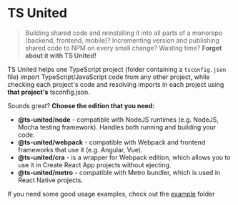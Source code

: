 # TS United

> Building shared code and reinstalling it into all parts of a monorepo (backend, frontend, mobile)? Incrementing version and publishing shared code to NPM on every small change? Wasting time? **Forget about it with TS United!**

TS United helps one TypeScript project (folder containing a `tsconfig.json` file) import TypeScript/JavaScript code from any other project, while checking each project's code and resolving imports in each project using **that project's** tsconfig.json.

Sounds great? **Choose the edition that you need:**

-   **@ts-united/node** - compatible with NodeJS runtimes (e.g. NodeJS, Mocha testing framework). Handles both running and building your code.
-   **@ts-united/webpack** - compatible with Webpack and frontend frameworks that use it (e.g. Angular, Vue).
-   **@ts-united/cra** - is a wrapper for Webpack edition, which allows you to use it in Create React App projects without ejecting.
-   **@ts-united/metro** - compatible with Metro bundler, which is used in React Native projects.

If you need some good usage examples, check out the [example](https://github.com/R-Mielamud/TsUnited/tree/main/example) folder
